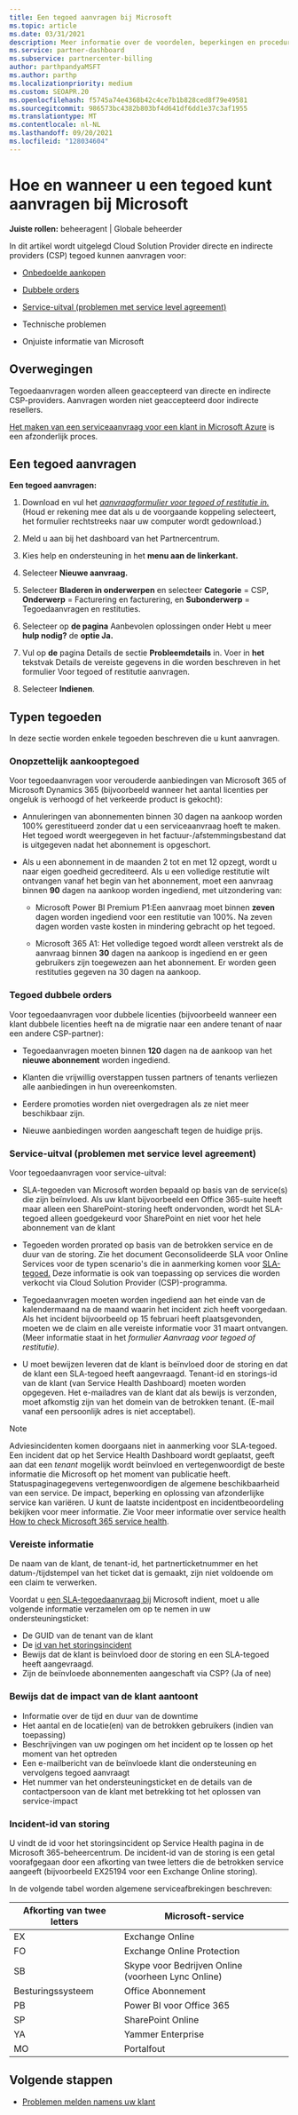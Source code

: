 ```yaml
---
title: Een tegoed aanvragen bij Microsoft
ms.topic: article
ms.date: 03/31/2021
description: Meer informatie over de voordelen, beperkingen en procedures voor het aanvragen van een tegoed bij Microsoft.
ms.service: partner-dashboard
ms.subservice: partnercenter-billing
author: parthpandyaMSFT
ms.author: parthp
ms.localizationpriority: medium
ms.custom: SEOAPR.20
ms.openlocfilehash: f5745a74e4368b42c4ce7b1b828ced8f79e49581
ms.sourcegitcommit: 986573bc4382b803bf4d641df6dd1e37c3af1955
ms.translationtype: MT
ms.contentlocale: nl-NL
ms.lasthandoff: 09/20/2021
ms.locfileid: "128034604"
---
```

# <a name="how-and-when-to-request-a-credit-from-microsoft"></a>Hoe en wanneer u een tegoed kunt aanvragen bij Microsoft

**Juiste rollen:** beheeragent | Globale beheerder

In dit artikel wordt uitgelegd Cloud Solution Provider directe en indirecte providers (CSP) tegoed kunnen aanvragen voor:

- [Onbedoelde aankopen](#accidental-purchase-credit)

- [Dubbele orders](#duplicate-orders-credit)

- [Service-uitval (problemen met service level agreement)](#service-outages-service-level-agreement-issues)

- Technische problemen

- Onjuiste informatie van Microsoft

## <a name="considerations"></a>Overwegingen

Tegoedaanvragen worden alleen geaccepteerd van directe en indirecte CSP-providers. Aanvragen worden niet geaccepteerd door indirecte resellers.

[Het maken van een serviceaanvraag voor een klant in Microsoft Azure](/partner-center/report-problems-on-behalf-of-a-customer) is een afzonderlijk proces.

## <a name="requesting-a-credit"></a>Een tegoed aanvragen

**Een tegoed aanvragen:**

1. Download en vul het [*aanvraagformulier voor tegoed of restitutie in.*](https://query.prod.cms.rt.microsoft.com/cms/api/am/binary/RE3eWCb) (Houd er rekening mee dat als u de voorgaande koppeling selecteert, het formulier rechtstreeks naar uw computer wordt gedownload.)

1. Meld u aan bij het dashboard van het Partnercentrum.

1. Kies help en ondersteuning in het **menu aan de linkerkant.**

1. Selecteer **Nieuwe aanvraag.**

1. Selecteer **Bladeren in onderwerpen** en selecteer **Categorie** = CSP, **Onderwerp** = Facturering en facturering, en **Subonderwerp** = Tegoedaanvragen en restituties.

1. Selecteer op **de pagina** Aanbevolen oplossingen onder Hebt u meer **hulp nodig?** de **optie Ja.**

1. Vul op **de** pagina Details de sectie **Probleemdetails** in. Voer in **het** tekstvak Details [](/partner-center/request-credit#required-information) de vereiste gegevens in die worden beschreven in het formulier Voor tegoed of restitutie aanvragen.
1. Selecteer **Indienen**.

## <a name="types-of-credits"></a>Typen tegoeden

In deze sectie worden enkele tegoeden beschreven die u kunt aanvragen.

### <a name="accidental-purchase-credit"></a>Onopzettelijk aankooptegoed

Voor tegoedaanvragen voor verouderde aanbiedingen van Microsoft 365 of Microsoft Dynamics 365 (bijvoorbeeld wanneer het aantal licenties per ongeluk is verhoogd of het verkeerde product is gekocht):

- Annuleringen van abonnementen binnen 30 dagen na aankoop worden 100% gerestitueerd zonder dat u een serviceaanvraag hoeft te maken. Het tegoed wordt weergegeven in het factuur-/afstemmingsbestand dat is uitgegeven nadat het abonnement is opgeschort.

- Als u een abonnement in de maanden 2 tot en met 12 opzegt, wordt u naar eigen goedheid gecrediteerd. Als u een volledige restitutie wilt ontvangen vanaf het begin van het abonnement, moet een aanvraag binnen **90** dagen na aankoop worden ingediend, met uitzondering van:

  - Microsoft Power BI Premium P1:Een aanvraag moet binnen **zeven** dagen worden ingediend voor een restitutie van 100%. Na zeven dagen worden vaste kosten in mindering gebracht op het tegoed.

  - Microsoft 365 A1: Het volledige tegoed wordt alleen verstrekt als de aanvraag binnen **30**  dagen na aankoop is ingediend en er geen gebruikers zijn toegewezen aan het abonnement. Er worden geen restituties gegeven na 30 dagen na aankoop.

### <a name="duplicate-orders-credit"></a>Tegoed dubbele orders

Voor tegoedaanvragen voor dubbele licenties (bijvoorbeeld wanneer een klant dubbele licenties heeft na de migratie naar een andere tenant of naar een andere CSP-partner):

- Tegoedaanvragen moeten binnen **120** dagen na de aankoop van het **nieuwe abonnement** worden ingediend.

- Klanten die vrijwillig overstappen tussen partners of tenants verliezen alle aanbiedingen in hun overeenkomsten.

- Eerdere promoties worden niet overgedragen als ze niet meer beschikbaar zijn.

- Nieuwe aanbiedingen worden aangeschaft tegen de huidige prijs.

### <a name="service-outages-service-level-agreement-issues"></a>Service-uitval (problemen met service level agreement)

Voor tegoedaanvragen voor service-uitval:

- SLA-tegoeden van Microsoft worden bepaald op basis van de service(s) die zijn beïnvloed. Als uw klant bijvoorbeeld een Office 365-suite heeft maar alleen een SharePoint-storing heeft ondervonden, wordt het SLA-tegoed alleen goedgekeurd voor SharePoint en niet voor het hele abonnement van de klant
- Tegoeden worden prorated op basis van de betrokken service en de duur van de storing. Zie het document Geconsolideerde SLA voor Online Services voor de typen scenario's die in aanmerking komen voor [SLA-tegoed.](https://www.microsoft.com/licensing/docs/view/Service-Level-Agreements-SLA-for-Online-Services) Deze informatie is ook van toepassing op services die worden verkocht via Cloud Solution Provider (CSP)-programma.
- Tegoedaanvragen moeten worden ingediend aan het einde van de kalendermaand na de maand waarin het incident zich heeft voorgedaan. Als het incident bijvoorbeeld op 15 februari heeft plaatsgevonden, moeten we de claim en alle vereiste informatie voor 31 maart ontvangen. (Meer informatie staat in het *formulier Aanvraag voor tegoed of restitutie).*

- U moet bewijzen leveren dat de klant is beïnvloed door de storing en dat de klant een SLA-tegoed heeft aangevraagd. Tenant-id en storings-id van de klant (van Service Health Dashboard) moeten worden opgegeven. Het e-mailadres van de klant dat als bewijs is verzonden, moet afkomstig zijn van het domein van de betrokken tenant. (E-mail vanaf een persoonlijk adres is niet acceptabel).

> [!NOTE]
> Adviesincidenten komen doorgaans niet in aanmerking voor SLA-tegoed. Een incident dat op het Service Health Dashboard wordt geplaatst, geeft aan dat een *tenant* mogelijk wordt beïnvloed en vertegenwoordigt de beste informatie die Microsoft op het moment van publicatie heeft. Statuspaginagegevens vertegenwoordigen de algemene beschikbaarheid van een service. De impact, beperking en oplossing van afzonderlijke service kan variëren. U kunt de laatste incidentpost en incidentbeoordeling bekijken voor meer informatie. Zie Voor meer informatie over service health [How to check Microsoft 365 service health](/microsoft-365/enterprise/view-service-health).

### <a name="required-information"></a>Vereiste informatie

De naam van de klant, de tenant-id, het partnerticketnummer en het datum-/tijdstempel van het ticket dat is gemaakt, zijn niet voldoende om een claim te verwerken.

Voordat u [een SLA-tegoedaanvraag bij](https://www.microsoft.com/licensing/docs/view/Service-Level-Agreements-SLA-for-Online-Services) Microsoft indient, moet u alle volgende informatie verzamelen om op te nemen in uw ondersteuningsticket:

- De GUID van de tenant van de klant
- De [id van het storingsincident](#outage-incident-identifier)
- Bewijs dat de klant is beïnvloed door de storing en een SLA-tegoed heeft aangevraagd.
- Zijn de beïnvloede abonnementen aangeschaft via CSP? (Ja of nee)

### <a name="evidence-that-proves-customer-impact"></a>Bewijs dat de impact van de klant aantoont

- Informatie over de tijd en duur van de downtime
- Het aantal en de locatie(en) van de betrokken gebruikers (indien van toepassing)
- Beschrijvingen van uw pogingen om het incident op te lossen op het moment van het optreden
- Een e-mailbericht van de beïnvloede klant die ondersteuning en vervolgens tegoed aanvraagt
- Het nummer van het ondersteuningsticket en de details van de contactpersoon van de klant met betrekking tot het oplossen van service-impact

### <a name="outage-incident-identifier"></a>Incident-id van storing

U vindt de id voor het storingsincident op Service Health pagina in de Microsoft 365-beheercentrum. De incident-id van de storing is een getal voorafgegaan door een afkorting van twee letters die de betrokken service aangeeft (bijvoorbeeld EX25194 voor een Exchange Online storing).

In de volgende tabel worden algemene serviceafbrekingen beschreven:

| Afkorting van twee letters | Microsoft-service |
| ----------------------- | ----------------- |
| EX | Exchange Online |
| FO | Exchange Online Protection |
| SB | Skype voor Bedrijven Online (voorheen Lync Online) |
| Besturingssysteem | Office Abonnement |
| PB | Power BI voor Office 365 |
| SP | SharePoint Online |
| YA | Yammer Enterprise |
| MO | Portalfout |

## <a name="next-steps"></a>Volgende stappen

- [Problemen melden namens uw klant](report-problems-on-behalf-of-a-customer.md)
